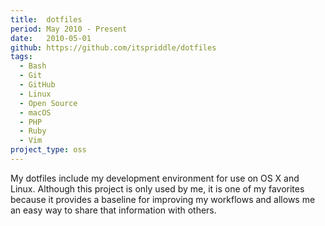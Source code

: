 ```yaml
---
title:  dotfiles
period: May 2010 - Present
date:   2010-05-01
github: https://github.com/itspriddle/dotfiles
tags:
  - Bash
  - Git
  - GitHub
  - Linux
  - Open Source
  - macOS
  - PHP
  - Ruby
  - Vim
project_type: oss
---
```


My dotfiles include my development environment for use on OS X and Linux.
Although this project is only used by me, it is one of my favorites because it
provides a baseline for improving my workflows and allows me an easy way to
share that information with others.
